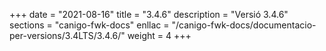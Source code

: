 +++
date        = "2021-08-16"
title       = "3.4.6"
description = "Versió 3.4.6"
sections    = "canigo-fwk-docs"
enllac		= "/canigo-fwk-docs/documentacio-per-versions/3.4LTS/3.4.6/"
weight		= 4
+++
